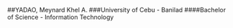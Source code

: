 ##YADAO, Meynard Khel A.
###University of Cebu - Banilad
####Bachelor of Science - Information Technology
